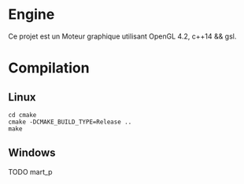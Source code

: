 # Engine

Ce projet est un Moteur graphique utilisant OpenGL 4.2, c++14 && gsl.

# Compilation

## Linux

```shell
cd cmake
cmake -DCMAKE_BUILD_TYPE=Release ..
make
```

## Windows

TODO mart_p


